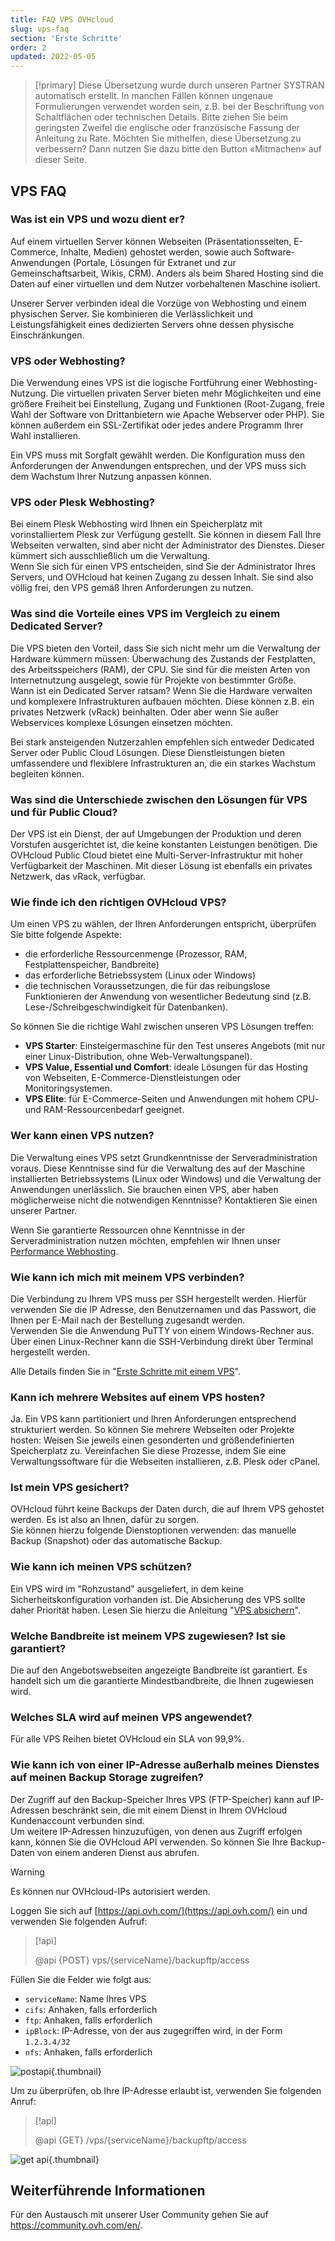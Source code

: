 ```yaml
---
title: FAQ VPS OVHcloud
slug: vps-faq
section: 'Erste Schritte'
order: 2
updated: 2022-05-05
---
```


> [!primary]
> Diese Übersetzung wurde durch unseren Partner SYSTRAN automatisch erstellt. In manchen Fällen können ungenaue Formulierungen verwendet worden sein, z.B. bei der Beschriftung von Schaltflächen oder technischen Details. Bitte ziehen Sie beim geringsten Zweifel die englische oder französische Fassung der Anleitung zu Rate. Möchten Sie mithelfen, diese Übersetzung zu verbessern? Dann nutzen Sie dazu bitte den Button «Mitmachen» auf dieser Seite.
>

## VPS FAQ

### Was ist ein VPS und wozu dient er?

Auf einem virtuellen Server können Webseiten (Präsentationsseiten, E-Commerce, Inhalte, Medien) gehostet werden, sowie auch Software-Anwendungen (Portale, Lösungen für Extranet und zur Gemeinschaftsarbeit, Wikis, CRM). Anders als beim Shared Hosting sind die Daten auf einer virtuellen und dem Nutzer vorbehaltenen Maschine isoliert.

Unserer Server verbinden ideal die Vorzüge von Webhosting und einem physischen Server. Sie kombinieren die Verlässlichkeit und Leistungsfähigkeit eines dedizierten Servers ohne dessen physische Einschränkungen.

### VPS oder Webhosting?

Die Verwendung eines VPS ist die logische Fortführung einer Webhosting-Nutzung. Die virtuellen privaten Server bieten mehr Möglichkeiten und eine größere Freiheit bei Einstellung, Zugang und Funktionen (Root-Zugang, freie Wahl der Software von Drittanbietern wie Apache Webserver oder PHP). Sie können außerdem ein SSL-Zertifikat oder jedes andere Programm Ihrer Wahl installieren.

Ein VPS muss mit Sorgfalt gewählt werden. Die Konfiguration muss den Anforderungen der Anwendungen entsprechen, und der VPS muss sich dem Wachstum Ihrer Nutzung anpassen können.

### VPS oder Plesk Webhosting?

Bei einem Plesk Webhosting wird Ihnen ein Speicherplatz mit vorinstalliertem Plesk zur Verfügung gestellt. Sie können in diesem Fall Ihre Webseiten verwalten, sind aber nicht der Administrator des Dienstes. Dieser kümmert sich ausschließlich um die Verwaltung.<br>
Wenn Sie sich für einen VPS entscheiden, sind Sie der Administrator Ihres Servers, und OVHcloud hat keinen Zugang zu dessen Inhalt. Sie sind also völlig frei, den VPS gemäß Ihren Anforderungen zu nutzen.

### Was sind die Vorteile eines VPS im Vergleich zu einem Dedicated Server?

Die VPS bieten den Vorteil, dass Sie sich nicht mehr um die Verwaltung der Hardware kümmern müssen: Überwachung des Zustands der Festplatten, des Arbeitsspeichers (RAM), der CPU. Sie sind für die meisten Arten von Internetnutzung ausgelegt, sowie für Projekte von bestimmter Größe.<br>
Wann ist ein Dedicated Server ratsam? Wenn Sie die Hardware verwalten und komplexere Infrastrukturen aufbauen möchten. Diese können z.B. ein privates Netzwerk (vRack) beinhalten. Oder aber wenn Sie außer Webservices komplexe Lösungen einsetzen möchten.

Bei stark ansteigenden Nutzerzahlen empfehlen sich entweder Dedicated Server oder Public Cloud Lösungen. Diese Dienstleistungen bieten umfassendere und flexiblere Infrastrukturen an, die ein starkes Wachstum begleiten können.

### Was sind die Unterschiede zwischen den Lösungen für VPS und für Public Cloud?

Der VPS ist ein Dienst, der auf Umgebungen der Produktion und deren Vorstufen ausgerichtet ist, die keine konstanten Leistungen benötigen.
Die OVHcloud Public Cloud bietet eine Multi-Server-Infrastruktur mit hoher Verfügbarkeit der Maschinen. Mit dieser Lösung ist ebenfalls ein privates Netzwerk, das vRack, verfügbar.

### Wie finde ich den richtigen OVHcloud VPS?

Um einen VPS zu wählen, der Ihren Anforderungen entspricht, überprüfen Sie bitte folgende Aspekte:

- die erforderliche Ressourcenmenge (Prozessor, RAM, Festplattenspeicher, Bandbreite)
- das erforderliche Betriebssystem (Linux oder Windows)
- die technischen Voraussetzungen, die für das reibungslose Funktionieren der Anwendung von wesentlicher Bedeutung sind (z.B. Lese-/Schreibgeschwindigkeit für Datenbanken).

So können Sie die richtige Wahl zwischen unseren VPS Lösungen treffen:

- **VPS Starter**: Einsteigermaschine für den Test unseres Angebots (mit nur einer Linux-Distribution, ohne Web-Verwaltungspanel).
- **VPS Value, Essential und Comfort**: ideale Lösungen für das Hosting von Webseiten, E-Commerce-Dienstleistungen oder Monitoringsystemen.
- **VPS Elite**: für E-Commerce-Seiten und Anwendungen mit hohem CPU- und RAM-Ressourcenbedarf geeignet.

### Wer kann einen VPS nutzen?

Die Verwaltung eines VPS setzt Grundkenntnisse der Serveradministration voraus. Diese Kenntnisse sind für die Verwaltung des auf der Maschine installierten Betriebssystems (Linux oder Windows) und die Verwaltung der Anwendungen unerlässlich. Sie brauchen einen VPS, aber haben möglicherweise nicht die notwendigen Kenntnisse? Kontaktieren Sie einen unserer Partner. 

Wenn Sie garantierte Ressourcen ohne Kenntnisse in der Serveradministration nutzen möchten, empfehlen wir Ihnen unser [Performance Webhosting](https://www.ovhcloud.com/de/web-hosting/performance-offer/).

### Wie kann ich mich mit meinem VPS verbinden?

Die Verbindung zu Ihrem VPS muss per SSH hergestellt werden. Hierfür verwenden Sie die IP Adresse, den Benutzernamen und das Passwort, die Ihnen per E-Mail nach der Bestellung zugesandt werden.<br>
Verwenden Sie die Anwendung PuTTY von einem Windows-Rechner aus. Über einen Linux-Rechner kann die SSH-Verbindung direkt über Terminal hergestellt werden.

Alle Details finden Sie in "[Erste Schritte mit einem VPS](../erste-schritte-mit-einem-vps/)".

### Kann ich mehrere Websites auf einem VPS hosten?

Ja. Ein VPS kann partitioniert und Ihren Anforderungen entsprechend strukturiert werden. So können Sie mehrere Webseiten oder Projekte hosten: Weisen Sie jeweils einen gesonderten und größendefinierten Speicherplatz zu. Vereinfachen Sie diese Prozesse, indem Sie eine Verwaltungssoftware für die Webseiten installieren, z.B. Plesk oder cPanel.

### Ist mein VPS gesichert?

OVHcloud führt keine Backups der Daten durch, die auf Ihrem VPS gehostet werden. Es ist also an Ihnen, dafür zu sorgen.<br>
Sie können hierzu folgende Dienstoptionen verwenden: das manuelle Backup (Snapshot) oder das automatische Backup.

### Wie kann ich meinen VPS schützen?

Ein VPS wird im "Rohzustand" ausgeliefert, in dem keine Sicherheitskonfiguration vorhanden ist. Die Absicherung des VPS sollte daher Priorität haben.
Lesen Sie hierzu die Anleitung "[VPS absichern](../vps-sicherheit/)".

### Welche Bandbreite ist meinem VPS zugewiesen? Ist sie garantiert?

Die auf den Angebotswebseiten angezeigte Bandbreite ist garantiert. Es handelt sich um die garantierte Mindestbandbreite, die Ihnen zugewiesen wird.

### Welches SLA wird auf meinen VPS angewendet?

Für alle VPS Reihen bietet OVHcloud ein SLA von 99,9%.

### Wie kann ich von einer IP-Adresse außerhalb meines Dienstes auf meinen Backup Storage zugreifen? <a name="backupstorage"></a>

Der Zugriff auf den Backup-Speicher Ihres VPS (FTP-Speicher) kann auf IP-Adressen beschränkt sein, die mit einem Dienst in Ihrem OVHcloud Kundenaccount verbunden sind.<br>
Um weitere IP-Adressen hinzuzufügen, von denen aus Zugriff erfolgen kann, können Sie die OVHcloud API verwenden. So können Sie Ihre Backup-Daten von einem anderen Dienst aus abrufen.

> [!warning]
> Es können nur OVHcloud-IPs autorisiert werden.
>

Loggen Sie sich auf [https://api.ovh.com/](https://api.ovh.com/) ein und verwenden Sie folgenden Aufruf:

> [!api]
>
> @api {POST} vps/{serviceName}/backupftp/access
>

Füllen Sie die Felder wie folgt aus:

- `serviceName`: Name Ihres VPS
- `cifs`: Anhaken, falls erforderlich
- `ftp`: Anhaken, falls erforderlich
- `ipBlock`: IP-Adresse, von der aus zugegriffen wird, in der Form `1.2.3.4/32` 
- `nfs`: Anhaken, falls erforderlich

![postapi](images/post-api.png){.thumbnail}

Um zu überprüfen, ob Ihre IP-Adresse erlaubt ist, verwenden Sie folgenden Anruf:

> [!api]
>
> @api {GET} /vps/{serviceName}/backupftp/access
>

![get api](images/get-api.png){.thumbnail}

## Weiterführende Informationen

Für den Austausch mit unserer User Community gehen Sie auf <https://community.ovh.com/en/>.
